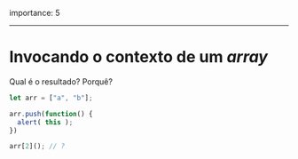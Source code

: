 importance: 5

---

# Invocando o contexto de um *array*

Qual é o resultado? Porquê?

```js
let arr = ["a", "b"];

arr.push(function() {
  alert( this );
})

arr[2](); // ?
```

